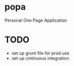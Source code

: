 popa
====

Personal One Page Application

TODO
====

* set up grunt file for prod use
* set up cintinuous integration

